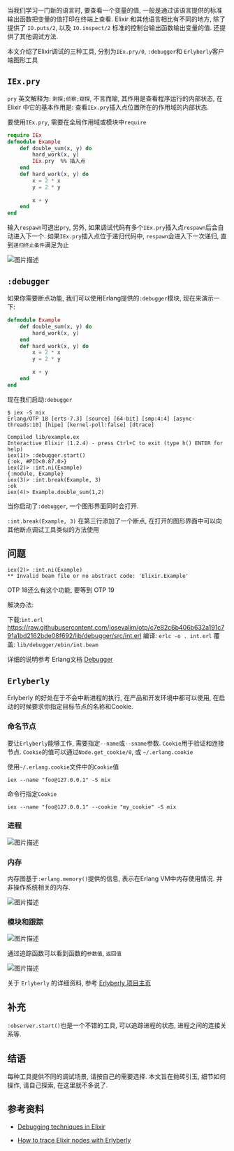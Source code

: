 当我们学习一门新的语言时, 要查看一个变量的值, 一般是通过该语言提供的标准输出函数把变量的值打印在终端上查看. Elixir 和其他语言相比有不同的地方, 除了提供了 `IO.puts/2`, 以及 `IO.inspect/2` 标准的控制台输出函数输出变量的值. 还提供了其他调试方法. 

本文介绍了Elixir调试的三种工具, 分别为`IEx.pry/0`, `:debugger`和 `Erlyberly`客户端图形工具

## `IEx.pry`

`pry` 英文解释为: `刺探;侦察;窥探`, 不言而喻, 其作用是查看程序运行的内部状态, 在 Elixir 中它的基本作用是: 查看`IEx.pry`插入点位置所在的作用域的内部状态.

要使用`IEx.pry`, 需要在全局作用域或模块中`require`

```elixir
require IEx
defmodule Example
    def double_sum(x, y) do
        hard_work(x, y)
        IEx.pry  %% 插入点
    end
    def hard_work(x, y) do
        x = 2 * x
        y = 2 * y
        
        x + y
    end
end
```

输入`respawn`可退出`pry`, 另外, 如果调试代码有多个`IEx.pry`插入点`respawn`后会自动进入下一个. 如果`IEx.pry`插入点位于递归代码中, `respawn`会进入下一次递归, 直到`递归终止条件`满足为止

![图片描述][1]

## `:debugger`

如果你需要断点功能, 我们可以使用Erlang提供的`:debugger`模块, 现在来演示一下:

```elixir
defmodule Example
    def double_sum(x, y) do
        hard_work(x, y)
    end
    def hard_work(x, y) do
        x = 2 * x
        y = 2 * y
        
        x + y
    end
end
```

现在我们启动`:debugger`

```
$ iex -S mix
Erlang/OTP 18 [erts-7.3] [source] [64-bit] [smp:4:4] [async-threads:10] [hipe] [kernel-poll:false] [dtrace]

Compiled lib/example.ex
Interactive Elixir (1.2.4) - press Ctrl+C to exit (type h() ENTER for help)
iex(1)> :debugger.start()
{:ok, #PID<0.87.0>}
iex(2)> :int.ni(Example)
{:module, Example}
iex(3)> :int.break(Example, 3)
:ok
iex(4)> Example.double_sum(1,2)
```

当你启动了`:debugger`, 一个图形界面同时会打开.

`:int.break(Example, 3)` 在第三行添加了一个断点, 在打开的图形界面中可以向其他断点调试工具类似的方法使用

## 问题

```
iex(2)> :int.ni(Example)
** Invalid beam file or no abstract code: 'Elixir.Example'
```

OTP 18还么有这个功能, 要等到 OTP 19

解决办法:

下载:`int.erl` https://raw.githubusercontent.com/josevalim/otp/c7e82c6b406b632a191c791a1bd2162bde08f692/lib/debugger/src/int.erl
编译: `erlc -o . int.erl`
覆盖: `lib/debugger/ebin/int.beam`

详细的说明参考 Erlang文档 [Debugger](http://erlang.org/doc/apps/debugger/debugger_chapter.html)

## `Erlyberly`

Erlyberly 的好处在于不会中断进程的执行, 在产品和开发环境中都可以使用, 在启动的时候要求你指定目标节点的名称和Cookie.

### 命名节点

要让`Erlyberly`能够工作, 需要指定`--name`或`--sname`参数. `Cookie`用于验证和连接节点. `Cookie`的值可以通过`Node.get_cookie/0`, 或 `~/.erlang.cookie`

使用`~/.erlang.cookie`文件中的`Cookie`值

```
iex --name "foo@127.0.0.1" -S mix
```

命令行指定`Cookie`

```
iex --name "foo@127.0.0.1" --cookie "my_cookie" -S mix
```

### 进程

![图片描述][2]

### 内存

内存图基于`:erlang.memory()`提供的信息, 表示在Erlang VM中内存使用情况. 并非操作系统相关的内存.


![图片描述][3]

### 模块和跟踪

![图片描述][4]

通过追踪函数可以看到函数的`参数值`, `返回值`

![图片描述][5]

关于 `Erlyberly` 的详细资料, 参考 [Erlyberly 项目主页](https://github.com/andytill/erlyberly)

## 补充

`:observer.start()`也是一个不错的工具, 可以追踪进程的状态, 进程之间的连接关系等. 

## 结语

每种工具提供不同的调试场景, 请按自己的需要选择. 本文旨在抛砖引玉, 细节如何操作, 请自己探索, 在这里就不多说了.

## 参考资料

- [Debugging techniques in Elixir](http://blog.plataformatec.com.br/2016/04/debugging-techniques-in-elixir-lang)
- [How to trace Elixir nodes with Erlyberly](http://blog.plataformatec.com.br/2016/04/how-to-trace-elixir-nodes-with-erlyberly)


  [1]: https://segmentfault.com/img/bVuZ0X
  [2]: https://segmentfault.com/img/bVuZYm
  [3]: https://segmentfault.com/img/bVuZYo
  [4]: https://segmentfault.com/img/bVuZ1U
  [5]: https://segmentfault.com/img/bVu0cd